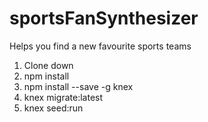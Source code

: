 # sportsFanSynthesizer

Helps you find a new favourite sports teams

1. Clone down
2. npm install
3. npm install --save -g knex
4. knex migrate:latest
5. knex seed:run
